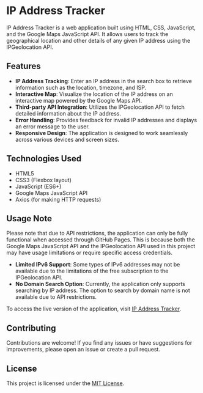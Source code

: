 # IP Address Tracker

IP Address Tracker is a web application built using HTML, CSS, JavaScript, and the Google Maps JavaScript API. It allows users to track the geographical location and other details of any given IP address using the IPGeolocation API.

## Features

- **IP Address Tracking**: Enter an IP address in the search box to retrieve information such as the location, timezone, and ISP.
- **Interactive Map**: Visualize the location of the IP address on an interactive map powered by the Google Maps API.
- **Third-party API Integration**: Utilizes the IPGeolocation API to fetch detailed information about the IP address.
- **Error Handling**: Provides feedback for invalid IP addresses and displays an error message to the user.
- **Responsive Design**: The application is designed to work seamlessly across various devices and screen sizes.

## Technologies Used

- HTML5
- CSS3 (Flexbox layout)
- JavaScript (ES6+)
- Google Maps JavaScript API
- Axios (for making HTTP requests)

## Usage Note

Please note that due to API restrictions, the application can only be fully functional when accessed through GitHub Pages. This is because both the Google Maps JavaScript API and the IPGeolocation API used in this project may have usage limitations or require specific access credentials.

- **Limited IPv6 Support**: Some types of IPv6 addresses may not be available due to the limitations of the free subscription to the IPGeolocation API.
- **No Domain Search Option**: Currently, the application only supports searching by IP address. The option to search by domain name is not available due to API restrictions.

To access the live version of the application, visit [IP Address Tracker](https://your-username.github.io/ip-address-tracker/).

## Contributing

Contributions are welcome! If you find any issues or have suggestions for improvements, please open an issue or create a pull request.

## License

This project is licensed under the [MIT License](LICENSE).

